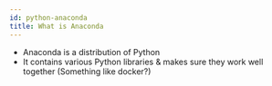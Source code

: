 ```yaml
---
id: python-anaconda
title: What is Anaconda
---
```


- Anaconda is a distribution of Python
- It contains various Python libraries & makes sure they work well together
  (Something like docker?)

